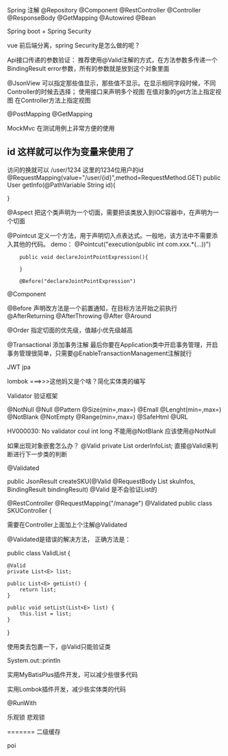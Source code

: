 Spring 注解
	@Repository
	@Component
	@RestController
	@Controller
	@ResponseBody
	@GetMapping
	@Autowired
	@Bean


Spring boot + Spring Security


vue 前后端分离，spring Security是怎么做的呢？

Api接口传递的参数验证：
推荐使用@Valid注解的方式，在方法参数多传递一个BindingResult error参数，所有的参数就是放到这个对象里面

@JsonView 可以指定那些值显示，那些值不显示。在显示相同字段时候，不同Controller的时候去选择；
使用接口来声明多个视图
在值对象的get方法上指定视图
在Controller方法上指定视图



@PostMapping
@GetMapping

MockMvc 在测试用例上非常方便的使用

## id 这样就可以作为变量来使用了
访问的换就可以 /user/1234
这里的1234位用户的id
@RequestMapping(value="/user/{id}",method=RequestMethod.GET)
public User getInfo(@PathVariable String id){
	
}




@Aspect
把这个类声明为一个切面，需要把该类放入到IOC容器中，在声明为一个切面

@Pointcut
定义一个方法，用于声明切入点表达式。一般地，该方法中不需要添入其他的代码。
	demo：
		@Pointcut("execution(public int com.xxx.*(...))")
		
		public void declareJointPointExpression(){

		}
		
		@Before("declareJointPointExpression")


@Component

@Before
声明改方法是一个前置通知，在目标方法开始之前执行
@AfterReturning
@AfterThrowing
@After
@Around

@Order
指定切面的优先级，值越小优先级越高

@Transactional
添加事务注解
最后你要在Application类中开启事务管理，开启事务管理很简单，只需要@EnableTransactionManagement注解就行



JWT
jpa

lombok ===>>>这他妈又是个啥？简化实体类的编写


Validator 验证框架

@NotNull
@Null
@Pattern
@Size(min=,max=)
@Emall
@Lenght(min=,max=)
@NotBlank
@NotEmpty
@Range(min=,max=)
@SafeHtml
@URL



HV000030: No validator coul 
int long 不能用@NotBlank 应该使用@NotNull

如果出现对象嵌套怎么办？
@Valid
private List<OrderInfo> orderInfoList;
直接@Valid来判断进行下一步类的判断

@Validated

public JsonResult createSKU(@Valid @RequestBody List<SKUInfo> skuInfos, BindingResult bindingResult)
@Valid 是不会验证List的

@RestController
@RequestMapping("/manage")
@Validated
public class SKUController {

需要在Controller上面加上个注解@Validated

@Validated是错误的解决方法，
正确方法是：

public class ValidList<E> {

    @Valid
    private List<E> list;

    public List<E> getList() {
        return list;
    }

    public void setList(List<E> list) {
        this.list = list;
    }
}

使用类去包裹一下，@Valid只能验证类



System.out::println

实用MyBatisPlus插件开发，可以减少些很多代码

实用Lombok插件开发，减少些实体类的代码

@RunWith

乐观锁
悲观锁

=======
二级缓存

poi


